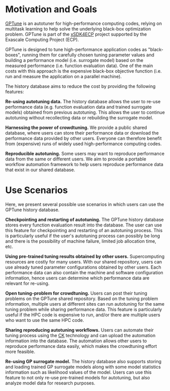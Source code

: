 # Motivation and Goals

[GPTune](https://github.com/gptune/GPTune) is an autotuner for high-performance computing codes, relying on multitask learning to help solve the underlying black-box optimization problem.
GPTune is part of the [xSDK4ECP](https://xsdk.info/ecp) project supported by the Exascale Computing Project (ECP).

GPTune is designed to tune high-performance application codes as "black-boxes", running them for carefully chosen tuning parameter values and building a performance model (i.e. surrogate model) based on the measured performance (i.e. function evaluation data).
One of the main costs with this approach is the expensive black-box objective function (i.e. run and measure the application on a parallel machine).

The history database aims to reduce the cost by providing the following features:

**Re-using autotuning data.**
The history database allows the user to re-use performance data (e.g. function evaluation data and trained surrogate models) obtained from previous autotuning.
This allows the user to continue autotuning without recollecting data or rebuilding the surrogate model.

**Harnessing the power of crowdtuning.**
We provide a public shared database, where users can store their performance data or download the performance data provided by other users.
Everyone can therefore benefit from (expensive) runs of widely used high-performance computing codes.

**Reproducible autotuning.**
Some users may want to reproduce performance data from the same or different users.
We aim to provide a portable workflow automation framework to help users reproduce performance data that exist in our shared database.

# Use Scenarios

Here, we present several possible use scenarios in which users can use the GPTune history database.

**Checkpointing and restarting of autotuning.**
The GPTune history database stores every function evaluation result into the database.
The user can use this feature for checkpointing and restarting of an autotuning process.
This is particularly useful if the user's autotuning process can possibly be long and there is the possibility of machine failure, limited job allocation time, etc.

**Using pre-trained tuning results obtained by other users.**
Supercomputing resources are costly for many users.
With our shared repository, users can use already tuned parameter configurations obtained by other users.
Each performance data can also contain the machine and software configuration information, hence users can determine which performance data are relevant for re-using.

**Open tuning-problem for crowdtuning.**
Users can post their tuning problems on the GPTune shared repository.
Based on the tuning problem information, multiple users at different sites can run autotuning for the same tuning problem while sharing performance data.
This feature is particularly useful if the HPC code is expensive to run, and/or there are multiple users who want to use the same HPC code.

**Sharing reproducing autotuning workflows.**
Users can automate their tuning process using the [CK](https://cknowledge.io) technology and can upload the automation information into the database.
The automation allows other users to reproduce performance data easily, which makes the crowdtuning effort more feasible.

**Re-using GP surrogate model.**
The history database also supports storing and loading trained GP surrogate models along with some model statistics information such as likelihood values of the model.
Users can use this feature to not only re-use pre-trained models for autotuning, but also analyze model data for research purposes.

